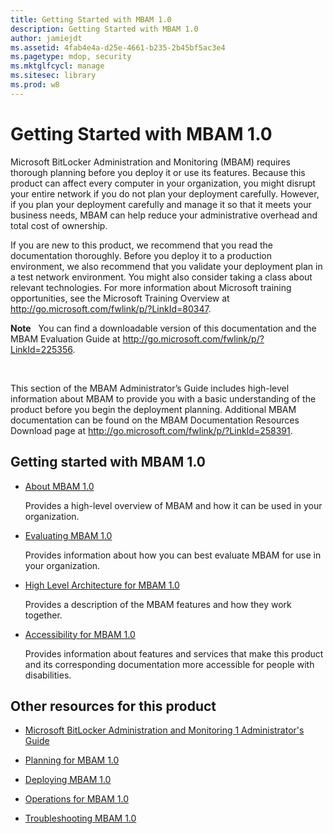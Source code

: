 ```yaml
---
title: Getting Started with MBAM 1.0
description: Getting Started with MBAM 1.0
author: jamiejdt
ms.assetid: 4fab4e4a-d25e-4661-b235-2b45bf5ac3e4
ms.pagetype: mdop, security
ms.mktglfcycl: manage
ms.sitesec: library
ms.prod: w8
---
```



# Getting Started with MBAM 1.0


Microsoft BitLocker Administration and Monitoring (MBAM) requires thorough planning before you deploy it or use its features. Because this product can affect every computer in your organization, you might disrupt your entire network if you do not plan your deployment carefully. However, if you plan your deployment carefully and manage it so that it meets your business needs, MBAM can help reduce your administrative overhead and total cost of ownership.

If you are new to this product, we recommend that you read the documentation thoroughly. Before you deploy it to a production environment, we also recommend that you validate your deployment plan in a test network environment. You might also consider taking a class about relevant technologies. For more information about Microsoft training opportunities, see the Microsoft Training Overview at <http://go.microsoft.com/fwlink/p/?LinkId=80347>.

**Note**  
You can find a downloadable version of this documentation and the MBAM Evaluation Guide at <http://go.microsoft.com/fwlink/p/?LinkId=225356>.

 

This section of the MBAM Administrator’s Guide includes high-level information about MBAM to provide you with a basic understanding of the product before you begin the deployment planning. Additional MBAM documentation can be found on the MBAM Documentation Resources Download page at <http://go.microsoft.com/fwlink/p/?LinkId=258391>.

## Getting started with MBAM 1.0


-   [About MBAM 1.0](about-mbam-10.md)

    Provides a high-level overview of MBAM and how it can be used in your organization.

-   [Evaluating MBAM 1.0](evaluating-mbam-10.md)

    Provides information about how you can best evaluate MBAM for use in your organization.

-   [High Level Architecture for MBAM 1.0](high-level-architecture-for-mbam-10.md)

    Provides a description of the MBAM features and how they work together.

-   [Accessibility for MBAM 1.0](accessibility-for-mbam-10.md)

    Provides information about features and services that make this product and its corresponding documentation more accessible for people with disabilities.

## <a href="" id="other-resources-for-this-product-"></a>Other resources for this product


-   [Microsoft BitLocker Administration and Monitoring 1 Administrator's Guide](index.md)

-   [Planning for MBAM 1.0](planning-for-mbam-10.md)

-   [Deploying MBAM 1.0](deploying-mbam-10.md)

-   [Operations for MBAM 1.0](operations-for-mbam-10.md)

-   [Troubleshooting MBAM 1.0](troubleshooting-mbam-10.md)

 

 





